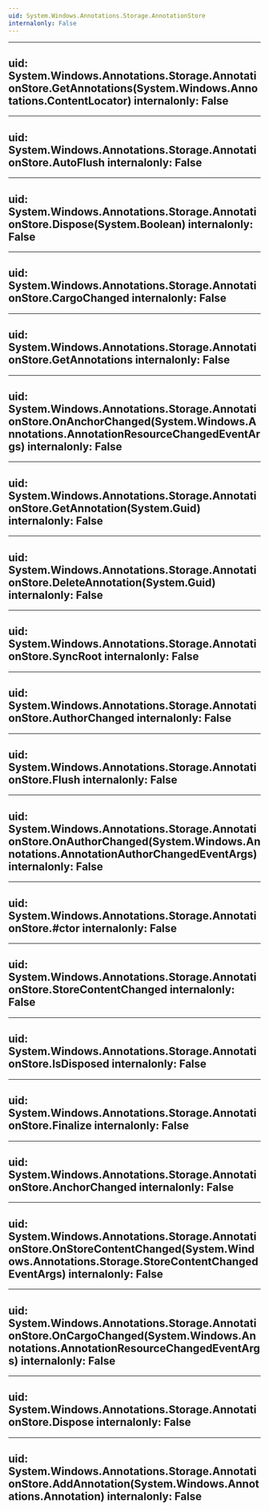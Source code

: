 ```yaml
---
uid: System.Windows.Annotations.Storage.AnnotationStore
internalonly: False
---
```


---
uid: System.Windows.Annotations.Storage.AnnotationStore.GetAnnotations(System.Windows.Annotations.ContentLocator)
internalonly: False
---

---
uid: System.Windows.Annotations.Storage.AnnotationStore.AutoFlush
internalonly: False
---

---
uid: System.Windows.Annotations.Storage.AnnotationStore.Dispose(System.Boolean)
internalonly: False
---

---
uid: System.Windows.Annotations.Storage.AnnotationStore.CargoChanged
internalonly: False
---

---
uid: System.Windows.Annotations.Storage.AnnotationStore.GetAnnotations
internalonly: False
---

---
uid: System.Windows.Annotations.Storage.AnnotationStore.OnAnchorChanged(System.Windows.Annotations.AnnotationResourceChangedEventArgs)
internalonly: False
---

---
uid: System.Windows.Annotations.Storage.AnnotationStore.GetAnnotation(System.Guid)
internalonly: False
---

---
uid: System.Windows.Annotations.Storage.AnnotationStore.DeleteAnnotation(System.Guid)
internalonly: False
---

---
uid: System.Windows.Annotations.Storage.AnnotationStore.SyncRoot
internalonly: False
---

---
uid: System.Windows.Annotations.Storage.AnnotationStore.AuthorChanged
internalonly: False
---

---
uid: System.Windows.Annotations.Storage.AnnotationStore.Flush
internalonly: False
---

---
uid: System.Windows.Annotations.Storage.AnnotationStore.OnAuthorChanged(System.Windows.Annotations.AnnotationAuthorChangedEventArgs)
internalonly: False
---

---
uid: System.Windows.Annotations.Storage.AnnotationStore.#ctor
internalonly: False
---

---
uid: System.Windows.Annotations.Storage.AnnotationStore.StoreContentChanged
internalonly: False
---

---
uid: System.Windows.Annotations.Storage.AnnotationStore.IsDisposed
internalonly: False
---

---
uid: System.Windows.Annotations.Storage.AnnotationStore.Finalize
internalonly: False
---

---
uid: System.Windows.Annotations.Storage.AnnotationStore.AnchorChanged
internalonly: False
---

---
uid: System.Windows.Annotations.Storage.AnnotationStore.OnStoreContentChanged(System.Windows.Annotations.Storage.StoreContentChangedEventArgs)
internalonly: False
---

---
uid: System.Windows.Annotations.Storage.AnnotationStore.OnCargoChanged(System.Windows.Annotations.AnnotationResourceChangedEventArgs)
internalonly: False
---

---
uid: System.Windows.Annotations.Storage.AnnotationStore.Dispose
internalonly: False
---

---
uid: System.Windows.Annotations.Storage.AnnotationStore.AddAnnotation(System.Windows.Annotations.Annotation)
internalonly: False
---
